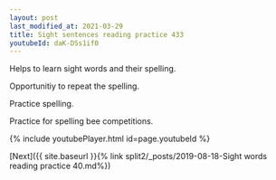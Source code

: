 ```yaml
---
layout: post
last_modified_at: 2021-03-29
title: Sight sentences reading practice 433
youtubeId: daK-DSs1if0
---
```

 
 
Helps to learn sight words and their spelling.

Opportunitiy to repeat the spelling. 

Practice spelling. 
 
Practice for spelling bee competitions. 
 
{% include youtubePlayer.html id=page.youtubeId %}
 
 

[Next]({{ site.baseurl }}{% link  split2/_posts/2019-08-18-Sight words reading practice 40.md%})
 
